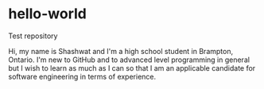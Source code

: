 # hello-world
Test repository

Hi, my name is Shashwat and I'm a high school student in Brampton, Ontario. I'm new to GitHub and to advanced level programming in general but I wish to learn as much as I can so that I am an applicable candidate for software engineering in terms of experience.
